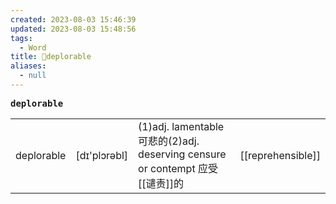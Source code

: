 ```yaml
---
created: 2023-08-03 15:46:39
updated: 2023-08-03 15:48:56
tags:
  - Word
title: 📖deplorable
aliases:
  - null
---
```


<pre><strong>deplorable</strong></pre>
|   |   |   |   |
|---|---|---|---|
|deplorable|[dɪ'plɔrəbl]|(1)adj. lamentable 可悲的(2)adj. deserving censure or contempt 应受[[谴责]]的|[[reprehensible]]|